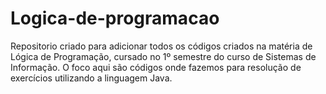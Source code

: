 # Logica-de-programacao
Repositorio criado para adicionar todos os códigos criados na matéria de Lógica de Programação, cursado no 1º semestre do curso de Sistemas de Informação. O foco aqui são códigos onde fazemos para resolução de exercícios utilizando a linguagem Java.
